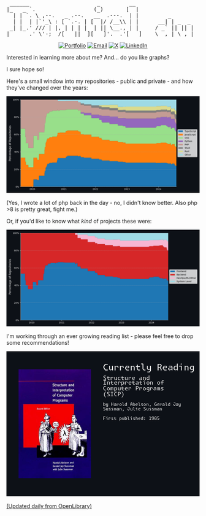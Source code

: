 <pre>
 ______                     _         __                     
|_   _ `.                  (_)       [  |       
  | | `. \ ,--.   _ .--.   __  .---.  | |         _            ___  _               _     
  | |  | |`'_\ : [ `.-. | [  |/ /__\\ | |      __| | _  _     | _ \| | ___  ___ ___(_) ___
 _| |_.' /// | |, | | | |  | || \__., | |     / _` || || |    |  _/| |/ -_)(_-<(_-<| |(_-<
|______.' \'-;__/[___||__][___]'.__.'[___]    \__,_| \_,_|    |_|  |_|\___|/__//__/|_|/__/
</pre>
<div align="center">

[![Portfolio](https://img.shields.io/badge/daniel.du‐pless.is-000000?style=for-the-badge‐=About.me‐=white)](https://daniel.du-pless.is)
[![Email](https://img.shields.io/badge/daniel@du‐pless.is-D14836?style=for-the-badge‐=gmail‐=white)](mailto:daniel@du-pless.is)
[![X](https://img.shields.io/badge/MARS_BOER-000000?style=for-the-badge&logo=x&logoColor=white)](https://twitter.com/mars_boer)
[![LinkedIn](https://img.shields.io/badge/dfples-0077B5?style=for-the-badge&logo=linkedin&logoColor=white)](https://linkedin/something)

</div>

Interested in learning more about me?
And... do you like graphs?

I sure hope so!

Here's a small window into my repositories - public and private - and how they've changed over the years:

<picture>
  <source media="(prefers-color-scheme: light)" srcset="https://raw.githubusercontent.com/DanielDuP/DanielDuP/master/media/repo_languages_light_mode.png">
  <img alt="Repository Languages" src="./media/repo_languages_dark_mode.png">
</picture>

(Yes, I wrote a lot of php back in the day - no, I didn't know better. Also php >8 is pretty great, fight me.)

Or, if you'd like to know what _kind_ of projects these were:

<picture>
  <source media="(prefers-color-scheme: light)" srcset="https://raw.githubusercontent.com/DanielDuP/DanielDuP/master/media/repo_areas_light_mode.png">
  <img alt="Repository Areas" src="./media/repo_areas_dark_mode.png">
</picture>

I'm working through an ever growing reading list - please feel free to drop some recommendations!

<picture>
  <source media="(prefers-color-scheme: light)" srcset="https://raw.githubusercontent.com/DanielDuP/DanielDuP/master/media/currently_reading_light_mode.png">
  <img alt="Currently Reading" src="./media/currently_reading_dark_mode.png">
</picture>

[(Updated daily from OpenLibrary)](https://openlibrary.org/)
